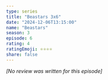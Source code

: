 ```yaml
---
type: series
title: "Beastars 3x6"
date: "2024-12-06T13:15:00"
name: "Beastars"
season: 3
episode: 6
rating: 4
ratingEmoji: ⭐️⭐️⭐️⭐️
share: false
---
```


*[No review was written for this episode]*
